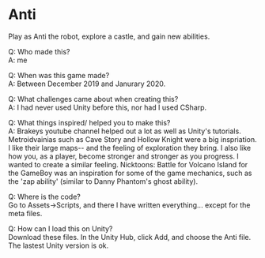 # Anti
Play as Anti the robot, explore a castle, and gain new abilities.  

Q: Who made this?  
A: me  

Q: When was this game made?  
A: Between December 2019 and Janurary 2020.  

Q: What challenges came about when creating this?  
A: I had never used Unity before this, nor had I used CSharp.  

Q: What things inspired/ helped you to make this?  
A: Brakeys youtube channel helped out a lot as well as Unity's tutorials. Metroidvainias such as Cave Story and Hollow Knight were a big inspriation. I like their large maps-- and the feeling of exploration they bring. I also like how you, as a player, become stronger and stronger as you progress. I wanted to create a similar feeling. Nicktoons: Battle for Volcano Island for the GameBoy was an inspiration for some of the game mechanics, such as the 'zap ability' (similar to Danny Phantom's ghost ability).  

Q: Where is the code?  
Go to Assets->Scripts, and there I have written everything... except for the meta files.

Q: How can I load this on Unity?  
Download these files. In the Unity Hub, click Add, and choose the Anti file. The lastest Unity version is ok.  
